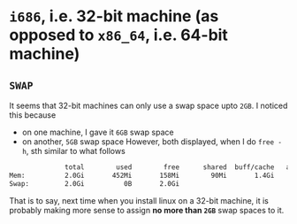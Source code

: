 # `i686`, i.e. 32-bit machine (as opposed to `x86_64`, i.e. 64-bit machine)

## `SWAP`
It seems that 32-bit machines can only use a swap space upto `2GB`. I noticed this because
- on one machine, I gave it `6GB` swap space
- on another, `5GB` swap space
However, both displayed, when I do `free -h`, sth similar to what follows
```bash
              total        used        free      shared  buff/cache   available
Mem:          2.0Gi       452Mi       158Mi        90Mi       1.4Gi       1.2Gi
Swap:         2.0Gi          0B       2.0Gi
```

That is to say, next time when you install linux on a 32-bit machine, it is probably making more sense to assign
**no more than `2GB`** swap spaces to it.



